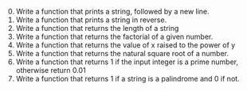 0. Write a function that prints a string, followed by a new line.
1. Write a function that prints a string in reverse.
2. Write a function that returns the length of a string
3. Write a function that returns the factorial of a given number.
4. Write a function that returns the value of x raised to the power of y
5. Write a function that returns the natural square root of a number.
6. Write a function that returns 1 if the input integer is a prime number, otherwise return 0.01
7. Write a function that returns 1 if a string is a palindrome and 0 if not.

